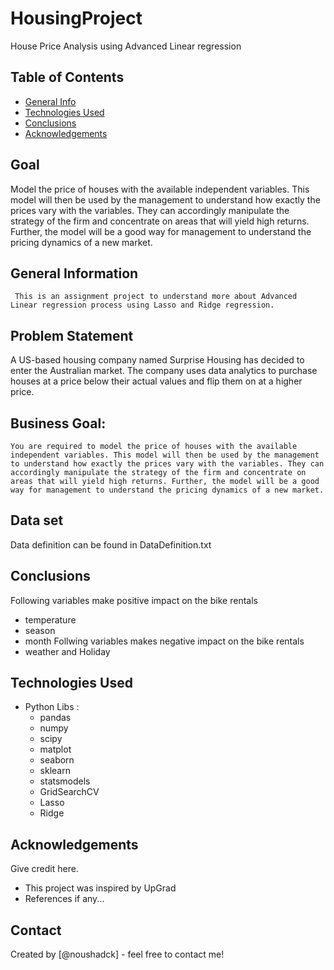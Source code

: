 # HousingProject
House Price Analysis using Advanced Linear regression


## Table of Contents
* [General Info](#general-information)
* [Technologies Used](#technologies-used)
* [Conclusions](#conclusions)
* [Acknowledgements](#acknowledgements)

## Goal
Model the price of houses with the available independent variables. This model will then be used by the management to understand how exactly the prices vary with the variables. They can accordingly manipulate the strategy of the firm and concentrate on areas that will yield high returns. Further, the model will be a good way for management to understand the pricing dynamics of a new market.

## General Information
     This is an assignment project to understand more about Advanced Linear regression process using Lasso and Ridge regression.

## Problem Statement
   A US-based housing company named Surprise Housing has decided to enter the Australian market. The company uses data analytics to purchase houses at a price below their actual values and flip them on at a higher price.

## Business Goal:
    You are required to model the price of houses with the available independent variables. This model will then be used by the management to understand how exactly the prices vary with the variables. They can accordingly manipulate the strategy of the firm and concentrate on areas that will yield high returns. Further, the model will be a good way for management to understand the pricing dynamics of a new market.

## Data set
  Data definition can be found in DataDefinition.txt

## Conclusions
 Following variables make positive impact on the bike rentals
   - temperature 
   - season 
   - month
 Follwing variables makes negative impact on the bike rentals
   - weather and Holiday

## Technologies Used
- Python Libs : 
  - pandas
  - numpy
  - scipy
  - matplot
  - seaborn
  - sklearn
  - statsmodels
  - GridSearchCV
  - Lasso
  - Ridge

## Acknowledgements
Give credit here.
- This project was inspired by UpGrad
- References if any...


## Contact
Created by [@noushadck] - feel free to contact me!
